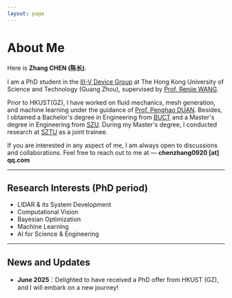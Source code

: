 ```yaml
---
layout: page
---
```


# About Me

<!--
<img src="./images/1_personal profile picture.jpg" class="floatpic">
-->

Here is **Zhang CHEN (陈长)**.<br>

I am a PhD student in the [III-V Device Group](https://personal.hkust-gz.edu.cn/renjiewang/#/offline/rlKIqrQFaY3?cps=hide&rps=hide&nav=0&ha=0&la=0&fc=0&out=0&rt=0) at The Hong Kong University of Science and Technology (Guang Zhou), supervised by [Prof. Renjie WANG](https://facultyprofiles.hkust-gz.edu.cn/faculty-personal-page?id=256).

Prior to HKUST(GZ), I have worked on fluid mechanics, mesh generation, and machine learning under the guidance of [Prof. Penghao DUAN](https://scholars.cityu.edu.hk/en/persons/pengduan). Besides, I obtained a Bachelor's degree in Engineering from [BUCT](https://www.buct.edu.cn/main.htm) and a Master's degree in Engineering from [SZU](https://www.szu.edu.cn/). During my Master's degree, I conducted research at [SZTU](https://www.sztu.edu.cn/) as a joint trainee.

If you are interested in any aspect of me, I am always open to discussions and collaborations. Feel free to reach out to me at — **chenzhang0920 [at] qq.com**

---

## Research Interests (PhD period)

- LIDAR & its System Development
- Computational Vision
- Bayesian Optimization
- Machine Learning
- AI for Science & Engineering

---

## News and Updates

- **June 2025**：Delighted to have received a PhD offer from HKUST (GZ), and I will embark on a new journey!


<br>

